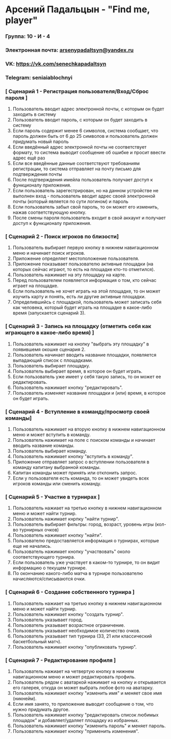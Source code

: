 # Арсений Падальцын - "Find me, player"

### Группа: 10 - И - 4
### Электронная почта: arsenypadaltsyn@yandex.ru
### VK: https://vk.com/senechkapadaltsyn
### Telegram: seniaiablochnyi


### [ Сценарий 1 - Регистрация пользователя/Вход/Сброс пароля ]

1. Пользователь вводит адрес электронной почты, с которым он будет заходить в систему
2. Пользователь вводит пароль, с которым он будет заходить в систему
3. Если пароль содержит менее 6 символов, система сообщает, что пароль должен быть от 6 до 25 символов и пользователь должен придумать новый пароль
4. Если введённый адрес электронной почты не соответствует формату, то система выводит сообщение об ошибке и просит ввести адрес ещё раз
5. Если все введённые данные соответствуют требованиям регистрации, то система отправляет на почту письмо для подтверждения почты
6. После подтверждения имейла пользователь получает доступ к функционалу приложения.
7. Если пользователь зарегестрирован, но на данном устройстве не выполнен вход - пользователь вводит адрес своей электронной почты (который является по сути логином) и пароль
8. Если пользователь забыл свой пароль, то он может его изменить, нажав соответствующую кнопку.
9. После смены пароля пользователь входит в свой аккаунт и получает доступ к функционалу приложения.

### [ Сценарий 2 - Поиск игроков по близости]

1. Пользователь выбирает первую кнопку в нижнем навигационном меню и начинает поиск игроков.
2. Приложение определяет местоположение пользователя.
3. Приложение показывает пользователю активные площадки (на которых сейчас играют, то есть на площадке кто-то отметился).
4. Пользователь нажимает на эту площадку на карте.
5. Перед пользователем появляется информация о том, кто сейчас играет на площадке.
6. Если пользователь не хочет играть на этой площадке, то он может изучить карту и понять, есть ли другие активные площадки.
7. Определившийсь с площадкой, пользователь может записать себя как человека, который будет играть на площадке в какое-либо время (запускается сценарий 3).

### [ Сценарий 3 - Запись на площадку (отметить себя как играющего в какое-либо время) ]

1. Пользователь нажимает на кнопку "выбрать эту площадку" в появившемя окошке сценария 2.
2. Пользователь начинает вводить название площадки, появляется выпадающий список с площадками.
3. Пользователь выбирает площадку.
4. Пользователь выбирает время, в которое он будет играть.
5. Если пользователь уже имеет у себя такую запись, то он может ее редактировать.
6. Пользователь нажимает кнопку "редактировать".
7. Пользователь изменяет название площадки и (или) время, в которое он будет играть.

### [ Сценарий 4 - Вступление в команду/просмотр своей команды]

1. Пользователь нажимает на вторую кнопку в нижнем навигационном меню и может вступить в команду.
2. Пользователь нажимает на поле с поиском команды и начинает вводить название команды.
3. Пользователь выбирает команду.
4. Пользователь нажимает кнопку "вступить в команду".
5. Приложение отправляет запрос о вступлении пользователя в команду капитану выбранной команды.
6. Капитан команды может принять или отклонить запрос.
7. Если у пользователя есть команда, то он может увидеть всех игроков команды или сменить команду.

### [ Сценарий 5 - Участие в турнирах ]

1. Пользователь нажиает на третью кнопку в нижнем навигационном меню и может найти турнир.
2. Пользователь нажимает кнрпку "найти турнир".
3. Пользователь выбирает фильтры: город, возраст, уровень игры (кол-во турнирных очков)
4. Пользователь нажимает кнопку "найти".
5. Пользователю предоставляется информация о турнирах, которые еще не начались.
6. Пользователь нажимает кнопку "участвовать" около соответствующего турнира.
7. Если пользователь уже участвует в каком-то турнире, то он видит информацию о текущем турнире.
8. По окончанию какого-либо матча в турнире пользователю начисляются/списываются очки.

### [ Сценарий 6 - Создание собственного турнира ]

1. Пользователь нажиает на третью кнопку в нижнем навигационном меню и может найти турнир.
2. Пользователь нажимает кнопку "создать турнир".
3. Пользователь указывает город.
4. Пользователь указывает возрастное ограничение.
5. Пользователь указывает необходимое количество очков.
6. Пользователь указывает тип турнира (33, 21 или классический баскетбольный матч).
7. Пользователь нажимает кнопку "опубликовать турнир".

### [ Сценарий 7 - Редактирование профиля ]

1. Пользователь нажиает на четвертую кнопку в нижнем навигационном меню и может редактировать профиль.
2. Пользователь рядом с аватаркой нажимает на кнопку и открывается его галерея, откуда он может выбрать любое фото на аватарку.
3. Пользователь нажимает кнопку "изменить имя" и меняет свое имя (никнейм).
4. Если имя занято, то приложение выводит сообщение о том, что нужно придумать другое.
5. Пользователь нажимает кнопку "редактировать список любимых площадок" и добавляет/удаляет площадку из избранных.
6. Пользователь нажимает кнопку "изменить пароль" и меняет пароль.
7. Пользователь нажимает кнопку "применить изменения".
